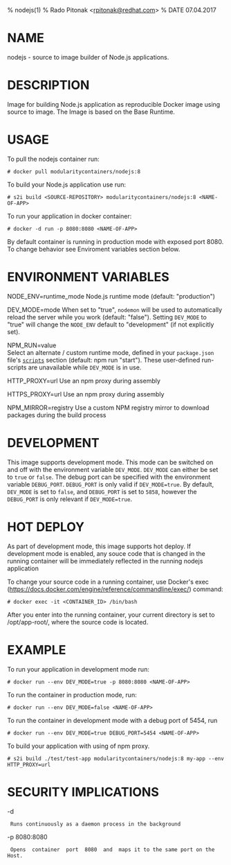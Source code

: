 % nodejs(1)
% Rado Pitonak \<rpitonak@redhat.com\>
% DATE 07.04.2017

# NAME
nodejs - source to image builder of Node.js applications.

# DESCRIPTION
Image for building Node.js application as reproducible Docker image using source to image. The Image is based on the Base Runtime.

# USAGE

To pull the nodejs container run:

    # docker pull modularitycontainers/nodejs:8

To build your Node.js application use run:


    # s2i build <SOURCE-REPOSITORY> modularitycontainers/nodejs:8 <NAME-OF-APP>


To run your application in docker container:


    # docker -d run -p 8080:8080 <NAME-OF-APP>

By default container is running in production mode with exposed port 8080. To change behavior see Enviroment variables section below.

# ENVIRONMENT VARIABLES
NODE_ENV=runtime_mode
       	     Node.js runtime mode (default: "production")

DEV_MODE=mode
             When set to "true", `nodemon` will be used to automatically reload the server while you work (default: "false"). Setting `DEV_MODE` to "true" will change the `NODE_ENV` default to "development" (if not explicitly set).

NPM_RUN=value  
            Select an alternate / custom runtime mode, defined in your `package.json` file's [`scripts`](https://docs.npmjs.com/misc/scripts) section (default: npm run "start"). These user-defined run-scripts are unavailable while `DEV_MODE` is in use.

HTTP_PROXY=url
            Use an npm proxy during assembly

HTTPS_PROXY=url
            Use an npm proxy during assembly

NPM_MIRROR=registry
            Use a custom NPM registry mirror to download packages during the build process

# DEVELOPMENT
This image supports development mode. This mode can be switched on and off with the environment variable `DEV_MODE`. `DEV_MODE` can either be set to `true` or `false`.
The debug port can be specified with the environment variable `DEBUG_PORT`. `DEBUG_PORT` is only valid if `DEV_MODE=true`.
By default, `DEV_MODE` is set to `false`, and `DEBUG_PORT` is set to `5858`, however the `DEBUG_PORT` is only relevant if `DEV_MODE=true`.

# HOT DEPLOY
As part of development mode, this image supports hot deploy. If development mode is enabled, any souce code that is changed in the running container will be immediately reflected in the running nodejs application

To change your source code in a running container, use Docker's exec (https://docs.docker.com/engine/reference/commandline/exec/) command:

    # docker exec -it <CONTAINER_ID> /bin/bash

After you enter into the running container, your current directory is set to /opt/app-root/, where the source code is located.    

# EXAMPLE

To run your application in development mode run:

    # docker run --env DEV_MODE=true -p 8080:8080 <NAME-OF-APP>

To run the container in production mode, run:

    # docker run --env DEV_MODE=false <NAME-OF-APP>

To run the container in development mode with a debug port of 5454, run

    # docker run --env DEV_MODE=true DEBUG_PORT=5454 <NAME-OF-APP>

To build your application with using of npm proxy.

    # s2i build ./test/test-app modularitycontainers/nodejs:8 my-app --env HTTP_PROXY=url

# SECURITY IMPLICATIONS
-d

     Runs continuously as a daemon process in the background

-p 8080:8080

     Opens  container  port  8080  and  maps it to the same port on the Host.
